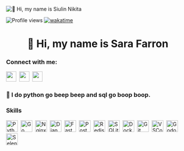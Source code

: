 ![👋 Hi, my name is Siulin Nikita](https://static.wixstatic.com/media/53fad0_ce0704caa0174d6aa9b2b8101a62fa77~mv2.gif)

![Profile views](https://komarev.com/ghpvc/?username=SaraFarron&label=Profile%20views&color=0e75b6&style=flat)
[![wakatime](https://wakatime.com/badge/user/90f76bca-ddc8-4d20-a64c-1f608d3cabf8.svg)](https://wakatime.com/@90f76bca-ddc8-4d20-a64c-1f608d3cabf8)

<div id="toc">
  <ul align="center" style="list-style: none">
    <summary>
      <h1>
        👋 Hi, my name is Sara Farron
      </h1>
    </summary>
  </ul>
</div>

**<h3 align="left">Connect with me:</h3>** 
<p align="left"><a href="https://github.com/SaraFarron" target="_blank"><img src="https://img.shields.io/badge/GitHub-100000?style=for-the-badge&logo=github&logoColor=white" height="28" style="margin-right: 4px"></a> <a href="https://www.reddit.com/user/FarronSerah " target="_blank"><img src="https://img.shields.io/badge/Reddit-FF4500?style=for-the-badge&logo=reddit&logoColor=white" height="28" style="margin-right: 4px"></a> <a href="https://www.linkedin.com/in/siulin-nikita" target="_blank"><img src="https://img.shields.io/badge/LinkedIn-0077B5?style=for-the-badge&logo=linkedin&logoColor=white" height="28" style="margin-right: 4px"></a></p>

 **<h3 align="left">🚀 I do python go beep beep and sql go boop boop.</h3>**

 **<h3 align="left">Skills</h3>**

<div style="display: flex; flex-wrap: wrap; gap: 4px; justify-content: left;"><img src="https://cdn.jsdelivr.net/gh/devicons/devicon/icons/python/python-original.svg" height="32" alt="Python" style="margin-right: 4px"><img src="https://cdn.jsdelivr.net/gh/devicons/devicon@latest/icons/go/go-original-wordmark.svg" height="32" alt="Go" style="margin-right: 4px"> <img src="https://cdn.jsdelivr.net/gh/devicons/devicon@latest/icons/nginx/nginx-original.svg" height="32" alt="Nginx" style="margin-right: 4px"> <img src="https://cdn.jsdelivr.net/gh/devicons/devicon@latest/icons/django/django-plain.svg" height="32" alt="Django" style="margin-right: 4px"> <img src="https://cdn.jsdelivr.net/gh/devicons/devicon/icons/fastapi/fastapi-original.svg" height="32" alt="FastAPI"style="margin-right: 4px"> <img src="https://cdn.jsdelivr.net/gh/devicons/devicon@latest/icons/postgresql/postgresql-original-wordmark.svg" height="32" alt="PostgreSQL" style="margin-right: 4px">     <img src="https://cdn.jsdelivr.net/gh/devicons/devicon/icons/redis/redis-original.svg" height="32" alt="Redis"style="margin-right: 4px">
<img src="https://cdn.jsdelivr.net/gh/devicons/devicon/icons/sqlite/sqlite-original.svg" height="32" alt="SQLite"style="margin-right: 4px"> <img src="https://cdn.jsdelivr.net/gh/devicons/devicon/icons/docker/docker-original.svg" height="32" alt="Docker"style="margin-right: 4px"> <img src="https://cdn.jsdelivr.net/gh/devicons/devicon/icons/git/git-original.svg" height="32" alt="Git" style="margin-right: 4px"> <img src="https://cdn.jsdelivr.net/gh/devicons/devicon@latest/icons/vscode/vscode-original.svg" height="32" alt="VSCode" style="margin-right: 4px"> <img src="https://cdn.jsdelivr.net/gh/devicons/devicon/icons/godot/godot-original.svg" height="32" alt="Godot"style="margin-right: 4px"> <img src="https://cdn.jsdelivr.net/gh/devicons/devicon/icons/selenium/selenium-original.svg" height="32" alt="Selenium" style="margin-right: 4px"></div>

